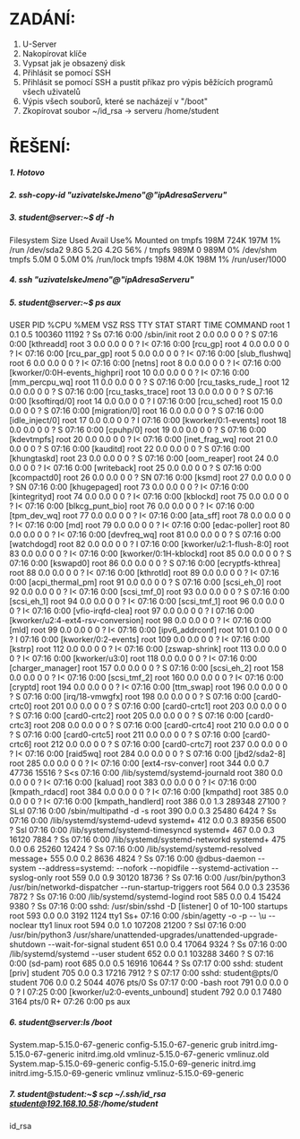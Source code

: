 # ZADÁNÍ:
1. U-Server
2. Nakopírovat klíče
3. Vypsat jak je obsazený disk
4. Přihlásit se pomocí SSH
5. Přihlásit se pomocí SSH a pustit příkaz pro výpis běžících programů všech uživatelů
6. Výpis všech souborů, které se nacházejí v "/boot"
7. Zkopírovat soubor ~/id_rsa -> serveru /home/student

# ŘEŠENÍ:
##### 1. Hotovo
##### 2. ssh-copy-id "uzivatelskeJmeno"@"ipAdresaServeru"
##### 3. student@server:~$ df -h
Filesystem      Size  Used Avail Use% Mounted on
tmpfs           198M  724K  197M   1% /run
/dev/sda2       9.8G  5.2G  4.2G  56% /
tmpfs           989M     0  989M   0% /dev/shm
tmpfs           5.0M     0  5.0M   0% /run/lock
tmpfs           198M  4.0K  198M   1% /run/user/1000

##### 4. ssh "uzivatelskeJmeno"@"ipAdresaServeru"
##### 5. student@server:~$ ps aux
USER         PID %CPU %MEM    VSZ   RSS TTY      STAT START   TIME COMMAND
root           1  0.1  0.5 100360 11192 ?        Ss   07:16   0:00 /sbin/init
root           2  0.0  0.0      0     0 ?        S    07:16   0:00 [kthreadd]
root           3  0.0  0.0      0     0 ?        I<   07:16   0:00 [rcu_gp]
root           4  0.0  0.0      0     0 ?        I<   07:16   0:00 [rcu_par_gp]
root           5  0.0  0.0      0     0 ?        I<   07:16   0:00 [slub_flushwq]
root           6  0.0  0.0      0     0 ?        I<   07:16   0:00 [netns]
root           8  0.0  0.0      0     0 ?        I<   07:16   0:00 [kworker/0:0H-events_highpri]
root          10  0.0  0.0      0     0 ?        I<   07:16   0:00 [mm_percpu_wq]
root          11  0.0  0.0      0     0 ?        S    07:16   0:00 [rcu_tasks_rude_]
root          12  0.0  0.0      0     0 ?        S    07:16   0:00 [rcu_tasks_trace]
root          13  0.0  0.0      0     0 ?        S    07:16   0:00 [ksoftirqd/0]
root          14  0.0  0.0      0     0 ?        I    07:16   0:00 [rcu_sched]
root          15  0.0  0.0      0     0 ?        S    07:16   0:00 [migration/0]
root          16  0.0  0.0      0     0 ?        S    07:16   0:00 [idle_inject/0]
root          17  0.0  0.0      0     0 ?        I    07:16   0:00 [kworker/0:1-events]
root          18  0.0  0.0      0     0 ?        S    07:16   0:00 [cpuhp/0]
root          19  0.0  0.0      0     0 ?        S    07:16   0:00 [kdevtmpfs]
root          20  0.0  0.0      0     0 ?        I<   07:16   0:00 [inet_frag_wq]
root          21  0.0  0.0      0     0 ?        S    07:16   0:00 [kauditd]
root          22  0.0  0.0      0     0 ?        S    07:16   0:00 [khungtaskd]
root          23  0.0  0.0      0     0 ?        S    07:16   0:00 [oom_reaper]
root          24  0.0  0.0      0     0 ?        I<   07:16   0:00 [writeback]
root          25  0.0  0.0      0     0 ?        S    07:16   0:00 [kcompactd0]
root          26  0.0  0.0      0     0 ?        SN   07:16   0:00 [ksmd]
root          27  0.0  0.0      0     0 ?        SN   07:16   0:00 [khugepaged]
root          73  0.0  0.0      0     0 ?        I<   07:16   0:00 [kintegrityd]
root          74  0.0  0.0      0     0 ?        I<   07:16   0:00 [kblockd]
root          75  0.0  0.0      0     0 ?        I<   07:16   0:00 [blkcg_punt_bio]
root          76  0.0  0.0      0     0 ?        I<   07:16   0:00 [tpm_dev_wq]
root          77  0.0  0.0      0     0 ?        I<   07:16   0:00 [ata_sff]
root          78  0.0  0.0      0     0 ?        I<   07:16   0:00 [md]
root          79  0.0  0.0      0     0 ?        I<   07:16   0:00 [edac-poller]
root          80  0.0  0.0      0     0 ?        I<   07:16   0:00 [devfreq_wq]
root          81  0.0  0.0      0     0 ?        S    07:16   0:00 [watchdogd]
root          82  0.0  0.0      0     0 ?        I    07:16   0:00 [kworker/u2:1-flush-8:0]
root          83  0.0  0.0      0     0 ?        I<   07:16   0:00 [kworker/0:1H-kblockd]
root          85  0.0  0.0      0     0 ?        S    07:16   0:00 [kswapd0]
root          86  0.0  0.0      0     0 ?        S    07:16   0:00 [ecryptfs-kthrea]
root          88  0.0  0.0      0     0 ?        I<   07:16   0:00 [kthrotld]
root          89  0.0  0.0      0     0 ?        I<   07:16   0:00 [acpi_thermal_pm]
root          91  0.0  0.0      0     0 ?        S    07:16   0:00 [scsi_eh_0]
root          92  0.0  0.0      0     0 ?        I<   07:16   0:00 [scsi_tmf_0]
root          93  0.0  0.0      0     0 ?        S    07:16   0:00 [scsi_eh_1]
root          94  0.0  0.0      0     0 ?        I<   07:16   0:00 [scsi_tmf_1]
root          96  0.0  0.0      0     0 ?        I<   07:16   0:00 [vfio-irqfd-clea]
root          97  0.0  0.0      0     0 ?        I    07:16   0:00 [kworker/u2:4-ext4-rsv-conversion]
root          98  0.0  0.0      0     0 ?        I<   07:16   0:00 [mld]
root          99  0.0  0.0      0     0 ?        I<   07:16   0:00 [ipv6_addrconf]
root         101  0.1  0.0      0     0 ?        I    07:16   0:00 [kworker/0:2-events]
root         109  0.0  0.0      0     0 ?        I<   07:16   0:00 [kstrp]
root         112  0.0  0.0      0     0 ?        I<   07:16   0:00 [zswap-shrink]
root         113  0.0  0.0      0     0 ?        I<   07:16   0:00 [kworker/u3:0]
root         118  0.0  0.0      0     0 ?        I<   07:16   0:00 [charger_manager]
root         157  0.0  0.0      0     0 ?        S    07:16   0:00 [scsi_eh_2]
root         158  0.0  0.0      0     0 ?        I<   07:16   0:00 [scsi_tmf_2]
root         160  0.0  0.0      0     0 ?        I<   07:16   0:00 [cryptd]
root         194  0.0  0.0      0     0 ?        I<   07:16   0:00 [ttm_swap]
root         196  0.0  0.0      0     0 ?        S    07:16   0:00 [irq/18-vmwgfx]
root         198  0.0  0.0      0     0 ?        S    07:16   0:00 [card0-crtc0]
root         201  0.0  0.0      0     0 ?        S    07:16   0:00 [card0-crtc1]
root         203  0.0  0.0      0     0 ?        S    07:16   0:00 [card0-crtc2]
root         205  0.0  0.0      0     0 ?        S    07:16   0:00 [card0-crtc3]
root         208  0.0  0.0      0     0 ?        S    07:16   0:00 [card0-crtc4]
root         210  0.0  0.0      0     0 ?        S    07:16   0:00 [card0-crtc5]
root         211  0.0  0.0      0     0 ?        S    07:16   0:00 [card0-crtc6]
root         212  0.0  0.0      0     0 ?        S    07:16   0:00 [card0-crtc7]
root         237  0.0  0.0      0     0 ?        I<   07:16   0:00 [raid5wq]
root         284  0.0  0.0      0     0 ?        S    07:16   0:00 [jbd2/sda2-8]
root         285  0.0  0.0      0     0 ?        I<   07:16   0:00 [ext4-rsv-conver]
root         344  0.0  0.7  47736 15516 ?        S<s  07:16   0:00 /lib/systemd/systemd-journald
root         380  0.0  0.0      0     0 ?        I<   07:16   0:00 [kaluad]
root         383  0.0  0.0      0     0 ?        I<   07:16   0:00 [kmpath_rdacd]
root         384  0.0  0.0      0     0 ?        I<   07:16   0:00 [kmpathd]
root         385  0.0  0.0      0     0 ?        I<   07:16   0:00 [kmpath_handlerd]
root         386  0.0  1.3 289348 27100 ?        SLsl 07:16   0:00 /sbin/multipathd -d -s
root         390  0.0  0.3  25480  6424 ?        Ss   07:16   0:00 /lib/systemd/systemd-udevd
systemd+     412  0.0  0.3  89356  6500 ?        Ssl  07:16   0:00 /lib/systemd/systemd-timesyncd
systemd+     467  0.0  0.3  16120  7884 ?        Ss   07:16   0:00 /lib/systemd/systemd-networkd
systemd+     475  0.0  0.6  25260 12424 ?        Ss   07:16   0:00 /lib/systemd/systemd-resolved
message+     555  0.0  0.2   8636  4824 ?        Ss   07:16   0:00 @dbus-daemon --system --address=systemd: --nofork --nopidfile --systemd-activation --syslog-only
root         559  0.0  0.9  30120 18736 ?        Ss   07:16   0:00 /usr/bin/python3 /usr/bin/networkd-dispatcher --run-startup-triggers
root         564  0.0  0.3  23536  7872 ?        Ss   07:16   0:00 /lib/systemd/systemd-logind
root         585  0.0  0.4  15424  9380 ?        Ss   07:16   0:00 sshd: /usr/sbin/sshd -D [listener] 0 of 10-100 startups
root         593  0.0  0.0   3192  1124 tty1     Ss+  07:16   0:00 /sbin/agetty -o -p -- \u --noclear tty1 linux
root         594  0.0  1.0 107208 21200 ?        Ssl  07:16   0:00 /usr/bin/python3 /usr/share/unattended-upgrades/unattended-upgrade-shutdown --wait-for-signal
student      651  0.0  0.4  17064  9324 ?        Ss   07:16   0:00 /lib/systemd/systemd --user
student      652  0.0  0.1 103288  3460 ?        S    07:16   0:00 (sd-pam)
root         685  0.0  0.5  16916 10644 ?        Ss   07:17   0:00 sshd: student [priv]
student      705  0.0  0.3  17216  7912 ?        S    07:17   0:00 sshd: student@pts/0
student      706  0.0  0.2   5044  4076 pts/0    Ss   07:17   0:00 -bash
root         791  0.0  0.0      0     0 ?        I    07:25   0:00 [kworker/u2:0-events_unbound]
student      792  0.0  0.1   7480  3164 pts/0    R+   07:26   0:00 ps aux

##### 6. student@server:ls /boot
System.map-5.15.0-67-generic  config-5.15.0-67-generic  grub        initrd.img-5.15.0-67-generic  initrd.img.old  vmlinuz-5.15.0-67-generic  vmlinuz.old
System.map-5.15.0-69-generic  config-5.15.0-69-generic  initrd.img  initrd.img-5.15.0-69-generic  vmlinuz         vmlinuz-5.15.0-69-generic

##### 7. student@student:~$ scp ~/.ssh/id_rsa student@192.168.10.58:/home/student
id_rsa
